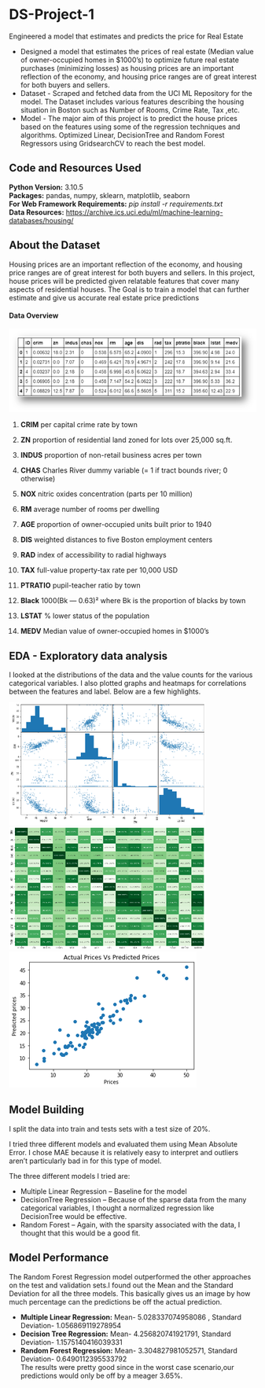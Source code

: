 # DS-Project-1
Engineered a model that estimates and predicts the price for Real Estate

* Designed a model that estimates the prices of real estate (Median value of owner-occupied homes in $1000’s) to optimize future real estate purchases (minimizing losses) as housing prices are an important reflection of the economy, and housing price ranges are of great interest for both buyers and sellers.
* Dataset - Scraped and fetched data from the UCI ML Repository for the model. The Dataset includes various features describing the housing situation in Boston such as Number of Rooms, Crime Rate, Tax ,etc.
* Model - The major aim of this project is to predict the house prices based on the features using some of the regression techniques and algorithms. Optimized Linear, DecisionTree and Random Forest Regressors using GridsearchCV to reach the best model.

## Code and Resources Used ##
**Python Version:** 3.10.5 <br />
**Packages:** pandas, numpy, sklearn, matplotlib, seaborn <br />
**For Web Framework Requirements:** _pip install -r requirements.txt_ <br />
**Data Resources:** <https://archive.ics.uci.edu/ml/machine-learning-databases/housing/>

## About the Dataset ##
Housing prices are an important reflection of the economy, and housing price ranges are of great interest for both buyers and sellers. In this project, house prices will be predicted given relatable features that cover many aspects of residential houses. The Goal is to train a model that can further estimate and give us accurate real estate price predictions
#### Data Overview ####
![](dataset%20overvieww.png "Data Overview")
1. **CRIM** per capital crime rate by town <br />

2. **ZN** proportion of residential land zoned for lots over 25,000 sq.ft. <br />

3. **INDUS** proportion of non-retail business acres per town <br />

4. **CHAS** Charles River dummy variable (= 1 if tract bounds river; 0 otherwise) <br />

5. **NOX** nitric oxides concentration (parts per 10 million) <br />

6. **RM** average number of rooms per dwelling <br />

7. **AGE** proportion of owner-occupied units built prior to 1940 <br />

8. **DIS** weighted distances to five Boston employment centers <br />

9. **RAD** index of accessibility to radial highways <br />

10. **TAX** full-value property-tax rate per 10,000 USD <br />

11. **PTRATIO** pupil-teacher ratio by town <br />

12. **Black** 1000(Bk — 0.63)² where Bk is the proportion of blacks by town <br />

13. **LSTAT** % lower status of the population <br />

14. **MEDV** Median value of owner-occupied homes in $1000’s

## EDA - Exploratory data analysis ## 
I looked at the distributions of the data and the value counts for the various categorical variables. I also plotted graphs and heatmaps for correlations between the features and label. Below are a few highlights.

<img src="attribute_scattermatrix.png" width="400" height="250">
<img src="correlation_heatmap.png" width="400" height="250">
<img src="actualvspredicted.png" >

## Model Building ##
I split the data into train and tests sets with a test size of 20%.

I tried three different models and evaluated them using Mean Absolute Error. I chose MAE because it is relatively easy to interpret and outliers aren’t particularly bad in for this type of model.

The three different models I tried are:

* Multiple Linear Regression – Baseline for the model
* DecisionTree Regression – Because of the sparse data from the many categorical variables, I thought a normalized regression like DecisionTree would be effective.
* Random Forest – Again, with the sparsity associated with the data, I thought that this would be a good fit.

## Model Performance ##
The Random Forest Regression model outperformed the other approaches on the test and validation sets.I found out the Mean and the Standard Deviation for all the three models. This basically gives us an image by how much percentage can the predictions be off the actual prediction.
* **Multiple Linear Regression:**   Mean- 5.028337074958086 , Standard Deviation- 1.056869119278954
* **Decision Tree Regression:** Mean- 4.256820741921791,
   Standard Deviation- 1.1575140416039331
* **Random Forest Regression:** Mean- 3.304827981052571, 
   Standard Deviation- 0.6490112395533792 <br />
The results were pretty good since in the worst case scenario,our predictions would only be off by a meager 3.65%.


